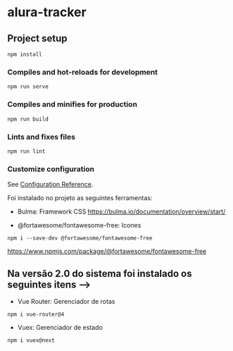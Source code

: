 # alura-tracker

## Project setup
```
npm install
```

### Compiles and hot-reloads for development
```
npm run serve
```

### Compiles and minifies for production
```
npm run build
```

### Lints and fixes files
```
npm run lint
```

### Customize configuration
See [Configuration Reference](https://cli.vuejs.org/config/).

Foi instalado no projeto as seguintes ferramentas:

- Bulma: Framework CSS
https://bulma.io/documentation/overview/start/

- @fortawesome/fontawesome-free: Icones
```
npm i --save-dev @fortawesome/fontawesome-free
```
https://www.npmjs.com/package/@fortawesome/fontawesome-free

## Na versão 2.0 do sistema foi instalado os seguintes itens -->

- Vue Router: Gerenciador de rotas
```
npm i vue-router@4
```
- Vuex: Gerenciador de estado
```
npm i vuex@next
```